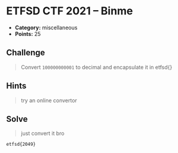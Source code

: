 # ETFSD CTF 2021 – Binme

- **Category:** miscellaneous
- **Points:** 25

## Challenge

> Convert `100000000001` to decimal and encapsulate it in etfsd{}

## Hints

> try an online convertor

## Solve

> just convert it bro

```
etfsd{2049}
```